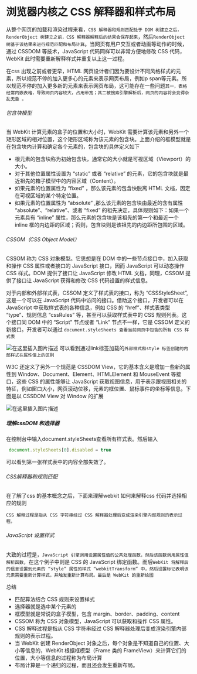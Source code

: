 # 浏览器内核之 CSS 解释器和样式布局

从整个网页的加载和渲染过程来看，```CSS 解释器和规则匹配处于 DOM 树建立之后，RenderObject 树建立之前，CSS 解释器解释后的结果会保存起来```，然后```RenderObject 树基于该结果来进行规范匹配和布局计算```。当网页有用户交互或者动画等动作的时候，通过 CSSDOM 等技术，JavaScript 代码同样可以非常方便地修改 CSS 代码，WebKit 此时需要重新解释样式并重复以上这一过程。


在css 出现之前或者更早，HTML 网页设计者们因为要设计不同风格样式的元素，所以规范不停的加入更多心的元素来表示网页布局，例如p span等元素。所以规范不停的加入更多新的元素来表示网页布局，这可能存在一些问题```其一，表格经常内嵌表格，导致网页内容较大，占用带宽；其二被搜索引擎解析后，网页的内容将会变得杂乱无章 。```

###### 包含块模型

当 WebKit 计算元素的盒子的位置和大小时，WebKit 需要计算该元素和另外一个矩形区域的相对位置，这个矩形区域称为该元素的包含块。上面介绍的框模型就是在包含块内计算和确定各个元素的，包含块的具体定义如下

* 根元素的包含块称为初始包含块，通常它的大小就是可视区域（Viewport）的大小。
* 对于其他位置属性设置为 “static” 或者 “relative” 的元素，它的包含块就是最近祖先的箱子模型中的内容区域（Content）。
* 如果元素的位置属性为 “fixed” ，那么该元素的包含快脱离 HTML 文档，因定在可视区域的某个特定位置。
* 如果元素的位置属性为 “absolute” ,那么该元素的包含块由最近的含有属性 “absolute”、“relative”、或者 “fixed” 的祖先决定，具体规则如下：如果一个元素具有 “inline” 属性，那么元素的包含块是该祖先的第一个和最近一个 inline 框的内边距的区域；否则，包含块则是该祖先的内边距所包围的区域。


###### CSSOM（CSS Object Model）
CSSOM 称为 CSS 对象模型。它思想是在 DOM 中的一些节点接口中，加入获取和操作 CSS 属性或者接口的 JavaScript 接口，因而 JavaScript 可以动态操作 CSS 样式。DOM 提供了接口让 JavaScript 修改 HTML 文档，同理，CSSOM 提供了接口让 JavaScript 获得和修改 CSS 代码设置的样式信息。

对于内部和外部样式表，CSSOM 定义了样式表的接口，称为 “CSSStyleSheet”, 这是一个可以在 JavaScript 代码中访问的接口。借助这个接口，开发者可以在 JavaScript 中获取样式表的各种信息，例如 CSS 的 “href”、样式表类型 “type”、规则信息 “cssRules” 等，甚至可以获取样式表中的 CSS 规则列表。这个接口同 DOM 中的 “Script” 节点或者 “Link” 节点不一样，它是 CSSOM 定义的新接口。开发者可以通过 ```document.styleSheets 查看当前网页中包含的所有 CSS 样式表```

![在这里插入图片描述](https://img-blog.csdnimg.cn/20190606152647371.png?x-oss-process=image/watermark,type_ZmFuZ3poZW5naGVpdGk,shadow_10,text_aHR0cHM6Ly9ibG9nLmNzZG4ubmV0L3FxXzM3NjUzNDQ5,size_16,color_FFFFFF,t_70)
可以看到通过link标签加载的```外部样式和style 标签创建的内部样式在属性值上的区别```

W3C 还定义了另外一个规范是 CSSDOM View，它的基本含义是增加一些新的属性到 Window、Document、Element、HTMLElement 和 MouseEvent 等接口，这些 CSS 的属性能够让 JavaScript 获取视图信息，用于表示跟视图相关的特征，例如窗口大小，网页滚动位移，元素的框位置、鼠标事件的坐标等信息。下面是以 CSSDOM View 对 Window 的扩展

![在这里插入图片描述](https://img-blog.csdnimg.cn/20190606152848609.png?x-oss-process=image/watermark,type_ZmFuZ3poZW5naGVpdGk,shadow_10,text_aHR0cHM6Ly9ibG9nLmNzZG4ubmV0L3FxXzM3NjUzNDQ5,size_16,color_FFFFFF,t_70)

##### 理解cssDOM 和选择器 

在控制台中输入document.styleSheets查看所有样式表。然后输入	
```js
 document.styleSheets[0].disabled = true
 ```
 可以看到第一张样式表中的内容全部失效了。
 
 ######  CSS解释器和规则匹配
 
在了解了css 的基本概念之后，下面来理解webkit 如何来解释css 代码并选择相应的规则

```CSS 解释过程是指从 CSS 字符串经过 CSS 解释器处理后变成渲染引擎内部规则的表示过程。```

###### JavaScript 设置样式

大致的过程是，```JavaScript 引擎调用设置属性值的公共处理函数，然后该函数调用属性值解析函数```，在这个例子中则是 CSS 的 JavaScript 绑定函数。而后```WebKit 将解释后的信息设置到元素的 “style” 属性的样式 “webkitTransform” 中，然后设置标记表明该元素需要重新计算样式，并触发重新计算布局。最后是 WebKit 的重新绘图```

总结

* 匹配算法结合 CSS 规则来设置样式
* 选择器就是选中某个元素的
* 框模型就是常说的盒子模型，包含 margin、border、padding、content
* CSSOM 称为 CSS 对象模型，JavaScript 可以获取和操作 CSS 属性。
* CSS 解释过程是指从 CSS 字符串经过 CSS 解释器处理后变成渲染引擎内部规则的表示过程。
* 当 WebKit 创建 RenderObject 对象之后，每个对象是不知道自己的位置、大小等信息的，WebKit 根据框模型（Frame 类的 FrameView）来计算它们的位置，大小等信息的过程称为布局计算
* 布局计算是一个递归的过程，而且还会发生重新布局。
